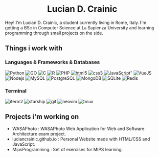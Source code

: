 <h1 align="center">
  <b>Lucian D. Crainic</b>
</h1>

Hey! I'm Lucian D. Crainic, a student currently living in Rome, Italy. I'm getting a BSc in Computer Science at La Sapienza University
and learning programming through small projects on the side.

<h2>Things i work with</h2>
<h3>Languages & Frameworks & Databases</h3>
<p>
  <img alt="Python" src="https://img.shields.io/badge/-Python-14354C?style=flat-square&logo=python&logoColor=white" />
  <img alt="GO" src="https://img.shields.io/badge/-Go-00ADD8?style=flat-square&logo=go&logoColor=white" />
  <img alt="C" src="https://img.shields.io/badge/-C-00599C?style=flat-square&logo=c&logoColor=white" /> 
  <img alt="R" src="https://img.shields.io/badge/-R-00ADD8?style=flat-square&logo=r&logoColor=white" />
  
  <img alt="PHP" src="https://img.shields.io/badge/-PHP-777BB4?style=flat-square&logo=php&logoColor=white" />
  <img alt="html5" src="https://img.shields.io/badge/-HTML5-E34F26?style=flat-square&logo=html5&logoColor=white" />
  <img alt="css3" src="https://img.shields.io/badge/-CSS3-007ACC?style=flat-square&logo=css3&logoColor=white" />
  <img alt=JavaScript" src="https://img.shields.io/badge/-JavaScript-323330?style=flat-square&logo=javascript&logoColor=white" />
  <img alt="VueJS" src="https://img.shields.io/badge/-VueJS-35495E?style=flat-square&logo=vue.js&logoColor=white" />                                                                                                                 
  <img alt="Nodejs" src="https://img.shields.io/badge/-Nodejs-43853d?style=flat-square&logo=Node.js&logoColor=white" />  
  <img alt="MySQL" src="https://img.shields.io/badge/-MySQL-005C84?style=flat-square&logo=mysql&logoColor=white" />
  <img alt="PostgreSQL" src="https://img.shields.io/badge/-PostgreSQL-316192?style=flat-square&logo=postgresql&logoColor=white" />    
  <img alt="MongoDB" src="https://img.shields.io/badge/-MongoDB-4EA94B?style=flat-square&logo=mongodb&logoColor=white" />                                     <img alt="SQLite" src="https://img.shields.io/badge/-SQLite-07405E?style=flat-square&logo=sqlite&logoColor=white" />   
  <img alt="Redis" src="https://img.shields.io/badge/-Redis-F80000?style=flat-square&logo=redis&logoColor=white" /> 
</p>                                                                                                                 
<h3>Terminal</h3>                                                                                           
 <p>
  <img alt="iterm2" src="https://img.shields.io/badge/-iterm2-000000?style=flat-square&logo=iterm2&logoColor=white" />
  <img alt="starship" src="https://img.shields.io/badge/-starship-DD0B78?style=flat-square&logo=starship&logoColor=white" />                                 <img alt="git" src="https://img.shields.io/badge/-Git-F05032?style=flat-square&logo=git&logoColor=white" />                                                 <img alt="neovim" src="https://img.shields.io/badge/-Neovim-43853d?style=flat-square&logo=neovim&logoColor=white" /> 
  <img alt="tmux" src="https://img.shields.io/badge/-tmux-1BB91F?style=flat-square&logo=tmux&logoColor=white" /> 
</p>                                                            
<h2>Projects i'm working on</h2> 
<ul>
  <li>WASAPhoto : WASAPhoto Web Application for Web and Software Architecture exam project.</li>
  <li>luciancrainic.github.io : Personal Website made with HTML/CSS and JavaScript.</li>
  <li>MipsProgramming : Set of exercises for MIPS learning.</li>
</ul>                                                                                                                    
                                                                                                                                                       

